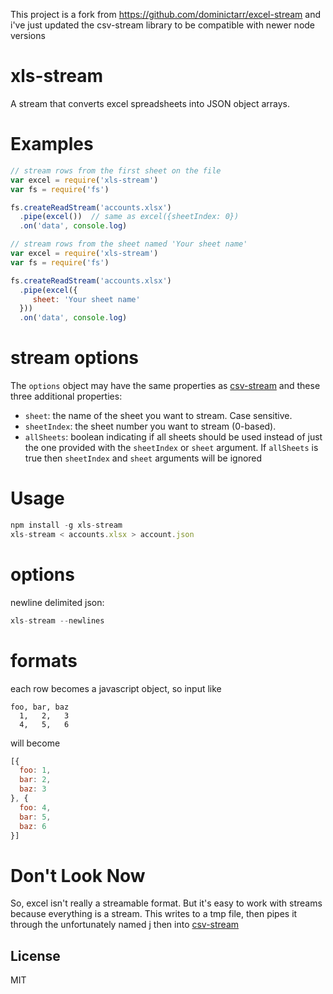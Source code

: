 This project is a fork from https://github.com/dominictarr/excel-stream and i've just updated the csv-stream library to be compatible with newer node versions

# xls-stream

A stream that converts excel spreadsheets into JSON object arrays.


# Examples

``` js
// stream rows from the first sheet on the file
var excel = require('xls-stream')
var fs = require('fs')

fs.createReadStream('accounts.xlsx')
  .pipe(excel())  // same as excel({sheetIndex: 0})
  .on('data', console.log)

```

``` js
// stream rows from the sheet named 'Your sheet name'
var excel = require('xls-stream')
var fs = require('fs')

fs.createReadStream('accounts.xlsx')
  .pipe(excel({
     sheet: 'Your sheet name'
  }))
  .on('data', console.log)

```

# stream options

The `options` object may have the same properties as [csv-stream](https://www.npmjs.com/package/csv-stream) and these three additional properties:

 * `sheet`: the name of the sheet you want to stream. Case sensitive.
 * `sheetIndex`: the sheet number you want to stream (0-based).
 * `allSheets`: boolean indicating if all sheets should be used instead of just the one provided with the `sheetIndex` or `sheet` argument. If `allSheets` is true then `sheetIndex` and `sheet` arguments will be ignored

# Usage

``` js
npm install -g xls-stream
xls-stream < accounts.xlsx > account.json
```

# options

newline delimited json:

```js
xls-stream --newlines
```

# formats

each row becomes a javascript object, so input like

``` csv
foo, bar, baz
  1,   2,   3
  4,   5,   6
```

will become

``` js
[{
  foo: 1,
  bar: 2,
  baz: 3
}, {
  foo: 4,
  bar: 5,
  baz: 6
}]

```

# Don't Look Now

So, excel isn't really a streamable format.
But it's easy to work with streams because everything is a stream.
This writes to a tmp file, then pipes it through the unfortunately named [j](https://npm.im/j)
then into [csv-stream](https://npm.im/csv-stream)


## License

MIT
